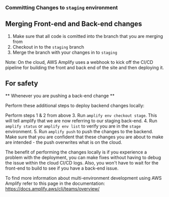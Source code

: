 
### Committing Changes to `staging` environment

## Merging Front-end and Back-end changes

1. Make sure that all code is comitted into the branch that you are merging from
2. Checkout in to the `staging` branch
3. Merge the branch with your changes in to `staging`

Note: On the cloud, AWS Amplify uses a webhook to kick off the CI/CD pipeline for building the front and back end of the site and then deploying it.

## For safety

** Whenever you are pushing a back-end change **

Perform these additional steps to deploy backend changes locally:

Perform steps 1 & 2 from above
3. Run `amplify env checkout stage`. This will tell amplify that we are now referring to our staging back-end.
4. Run `amplify status` or `amplify env list` to verify you are in the `stage` environment.
5. Run `amplify push` to push the changes to the backend. Make sure that you are confident that these changes you are about to make are intended - the push overwrites what is on the cloud. 

The benefit of performing the changes locally is if you experience a problem with the deployment, you can make fixes without having to debug the issue within the cloud CI/CD logs. Also, you won't have to wait for the front-end to build to see if you have a back-end issue. 

To find more information about multi-environment development using AWS Amplify refer to this page in the documentation: https://docs.amplify.aws/cli/teams/overview/
